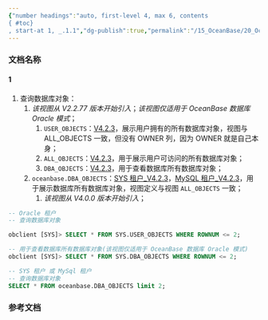 ```yaml
---
{"number headings":"auto, first-level 4, max 6, contents
{ #toc}
, start-at 1, _.1.1","dg-publish":true,"permalink":"/15_OceanBase/20_OceanBase 常用 Sql 语句/OceanBase 常用查询语句/Oceanase 查询数据库对象情况/","dgPassFrontmatter":true}
---
```




### 文档名称
#### 1 

1. 查询数据库对象：
	1. *该视图从 V2.2.77 版本开始引入*；*该视图仅适用于 OceanBase 数据库 Oracle 模式*；
		1. `USER_OBJECTS`：[V4.2.3](https://www.oceanbase.com/docs/common-oceanbase-database-cn-1000000000750437)，展示用户拥有的所有数据库对象，视图与 ALL_OBJECTS 一致，但没有 OWNER 列，因为 OWNER 就是自己本身；
		2. `ALL_OBJECTS`：[V4.2.3](https://www.oceanbase.com/docs/common-oceanbase-database-cn-1000000000750231)，用于展示用户可访问的所有数据库对象；
		3. `DBA_OBJECTS`：[V4.2.3](https://www.oceanbase.com/docs/common-oceanbase-database-cn-1000000000750204)，用于查看数据库所有数据库对象；
	2. `oceanbase.DBA_OBJECTS`：[SYS 租户_V4.2.3](https://www.oceanbase.com/docs/common-oceanbase-database-cn-1000000000750547)，[MySQL 租户_V4.2.3](https://www.oceanbase.com/docs/common-oceanbase-database-cn-1000000000751140)，用于展示数据库所有数据库对象，视图定义与视图 `ALL_OBJECTS` 一致；
		1. *该视图从 V4.0.0 版本开始引入*； 

```sql
-- Oracle 租户
-- 查询数据库对象

obclient [SYS]> SELECT * FROM SYS.USER_OBJECTS WHERE ROWNUM <= 2;

-- 用于查看数据库所有数据库对象(该视图仅适用于 OceanBase 数据库 Oracle 模式)
obclient [SYS]> SELECT * FROM SYS.DBA_OBJECTS WHERE ROWNUM <= 2;
```


```sql
-- SYS 租户 或 MySql 租户
-- 查询数据库对象
SELECT * FROM oceanbase.DBA_OBJECTS limit 2;
```



### 参考文档



